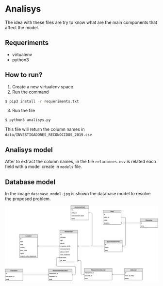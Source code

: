 # Analisys

The idea with these files are try to know what are the main components that affect the model.

## Requeriments

* virtualenv
* python3

## How to run?

1. Create a new virtualenv space
2. Run the command

```bash
$ pip3 install -r requeriments.txt
```
3. Run the file

```bash
$ python3 analisys.py
```

This file will return the column names in `data/INVESTIGADORES_RECONOCIDOS_2019.csv`

## Analisys model

After to extract the column names, in the file `relaciones.csv` is related each field with a model create in `models` file.

## Database model

In the image `database_model.jpg` is shown the database model to resolve the proposed problem.

![Database model](https://raw.githubusercontent.com/developerfab/researchers/master/analisys/database_model.jpg)
